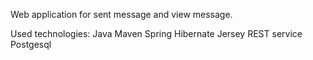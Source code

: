 
Web application for sent message and view message.

Used technologies:
Java
Maven
Spring
Hibernate
Jersey REST service
Postgesql
